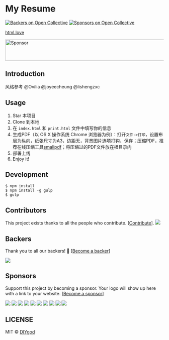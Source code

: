 # My Resume
[![Backers on Open Collective](https://opencollective.com/Resume/backers/badge.svg)](#backers)
 [![Sponsors on Open Collective](https://opencollective.com/Resume/sponsors/badge.svg)](#sponsors) 

[html.love](http://html.love)

<a target='_blank' rel='nofollow' href='https://app.codesponsor.io/link/ucdjQF7wcNNiWY9mCEpAeGLz/DIYgod/Resume'>
  <img alt='Sponsor' width='888' height='68' src='https://app.codesponsor.io/embed/ucdjQF7wcNNiWY9mCEpAeGLz/DIYgod/Resume.svg' />
</a>

## Introduction

风格参考 @Ovilia @joyeecheung @lishengzxc

## Usage

1. Star 本项目
1. Clone 到本地
1. 在 `index.html` 和 `print.html` 文件中填写你的信息
1. 生成PDF（以 OS X 操作系统 Chrome 浏览器为例）：打开`文件->打印`，设置布局为纵向，纸张尺寸为A3，边距无，背景图片选项打钩，保存；压缩PDF，推荐在线压缩工具[smallpdf](http://smallpdf.com/cn/compress-pdf)；将压缩过的PDF文件放在根目录内
1. 部署上线
1. Enjoy it!

## Development

```
$ npm install
$ npm install -g gulp
$ gulp
```

## Contributors

This project exists thanks to all the people who contribute. [[Contribute](CONTRIBUTING.md)].
<a href="graphs/contributors"><img src="https://opencollective.com/Resume/contributors.svg?width=890" /></a>


## Backers

Thank you to all our backers! 🙏 [[Become a backer](https://opencollective.com/Resume#backer)]

<a href="https://opencollective.com/Resume#backers" target="_blank"><img src="https://opencollective.com/Resume/backers.svg?width=890"></a>


## Sponsors

Support this project by becoming a sponsor. Your logo will show up here with a link to your website. [[Become a sponsor](https://opencollective.com/Resume#sponsor)]

<a href="https://opencollective.com/Resume/sponsor/0/website" target="_blank"><img src="https://opencollective.com/Resume/sponsor/0/avatar.svg"></a>
<a href="https://opencollective.com/Resume/sponsor/1/website" target="_blank"><img src="https://opencollective.com/Resume/sponsor/1/avatar.svg"></a>
<a href="https://opencollective.com/Resume/sponsor/2/website" target="_blank"><img src="https://opencollective.com/Resume/sponsor/2/avatar.svg"></a>
<a href="https://opencollective.com/Resume/sponsor/3/website" target="_blank"><img src="https://opencollective.com/Resume/sponsor/3/avatar.svg"></a>
<a href="https://opencollective.com/Resume/sponsor/4/website" target="_blank"><img src="https://opencollective.com/Resume/sponsor/4/avatar.svg"></a>
<a href="https://opencollective.com/Resume/sponsor/5/website" target="_blank"><img src="https://opencollective.com/Resume/sponsor/5/avatar.svg"></a>
<a href="https://opencollective.com/Resume/sponsor/6/website" target="_blank"><img src="https://opencollective.com/Resume/sponsor/6/avatar.svg"></a>
<a href="https://opencollective.com/Resume/sponsor/7/website" target="_blank"><img src="https://opencollective.com/Resume/sponsor/7/avatar.svg"></a>
<a href="https://opencollective.com/Resume/sponsor/8/website" target="_blank"><img src="https://opencollective.com/Resume/sponsor/8/avatar.svg"></a>
<a href="https://opencollective.com/Resume/sponsor/9/website" target="_blank"><img src="https://opencollective.com/Resume/sponsor/9/avatar.svg"></a>



## LICENSE

MIT © [DIYgod](http://github.com/DIYgod)